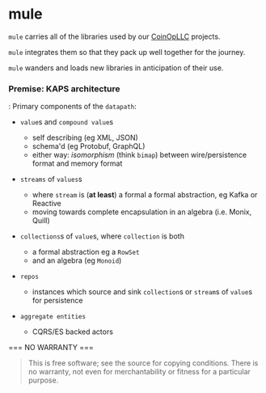 # mule

`mule` carries all of the libraries used by our [CoinOpLLC](https://coinopllc.com) projects.

`mule` integrates them so that they pack up well together for the journey.

`mule` wanders and loads new libraries in anticipation of their use.

### Premise: KAPS architecture
: Primary components of the `datapath`:
  - `value`s and `compound value`s
      - self describing (eg XML, JSON)
      - schema'd (eg Protobuf, GraphQL)
      - either way: _isomorphism_ (think `bimap`) between wire/persistence format and memory format
  - `streams` of `values`s
      - where `stream` is (**at least**) a formal a formal abstraction, eg Kafka or Reactive
      - moving towards complete encapsulation in an algebra (i.e. Monix, Quill)

  - `collections`s of `value`s, where `collection` is both
      - a formal abstraction eg a `RowSet`
      - and an algebra (eg `Monoid`)

  - `repos`
      - instances which source and sink `collection`s or `stream`s of `value`s for persistence

  - `aggregate entities`
      - CQRS/ES backed actors


=== NO WARRANTY ===

>This is free software; see the source for copying conditions.
There is no warranty, not even for merchantability or fitness
for a particular purpose.
